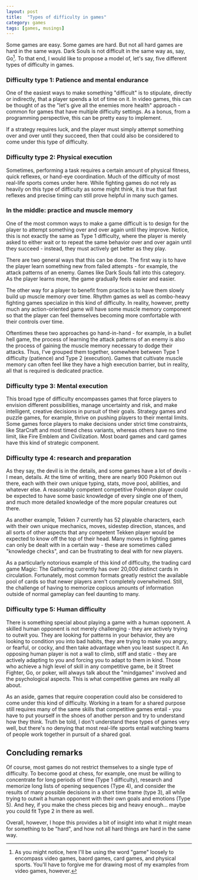 ```yaml
---
layout: post
title:  "Types of difficulty in games"
category: games
tags: [games, musings]
---
```


Some games are easy. Some games are hard. But not all hard games are hard in the same ways. Dark Souls is not difficult in the same way as, say, Go[^1]. To that end, I would like to propose a model of, let's say, five different types of difficulty in games.

### Difficulty type 1: Patience and mental endurance

One of the easiest ways to make something "difficult" is to stipulate, directly or indirectly, that a player spends a lot of time on it. In video games, this can be thought of as the "let's give all the enemies more health" approach - common for games that have multiple difficulty settings. As a bonus, from a programming perspective, this can be pretty easy to implement.

If a strategy requires luck, and the player must simply attempt something over and over until they succeed, then that could also be considered to come under this type of difficulty.

### Difficulty type 2: Physical execution

Sometimes, performing a task requires a certain amount of physical fitness, quick reflexes, or hand-eye coordination. Much of the difficulty of most real-life sports comes under here. While fighting games do not rely as heavily on this type of difficulty as some might think, it is true that fast reflexes and precise timing can still prove helpful in many such games.

### In the middle: practice and muscle memory

One of the most common ways to make a game difficult is to design for the player to attempt something over and over again until they improve. Notice, this is not exactly the same as Type 1 difficulty, where the player is merely asked to either wait or to repeat the same behavior over and over again until they succeed - instead, they must actively get better as they play.

There are two general ways that this can be done. The first way is to have the player learn something new from failed attempts - for example, the attack patterns of an enemy. Games like Dark Souls fall into this category. As the player learns more, the game gradually feels easier and easier.

The other way for a player to benefit from practice is to have them slowly build up muscle memory over time. Rhythm games as well as combo-heavy fighting games specialize in this kind of difficulty. In reality, however, pretty much any action-oriented game will have some muscle memory component so that the player can feel themselves becoming more comfortable with their controls over time.

Oftentimes these two approaches go hand-in-hand - for example, in a bullet hell game, the process of learning the attack patterns of an enemy is also the process of gaining the muscle memory necessary to dodge their attacks. Thus, I've grouped them together, somewhere between Type 1 difficulty (patience) and Type 2 (execution). Games that cultivate muscle memory can often feel like they have a high execution barrier, but in reality, all that is required is dedicated practice.

### Difficulty type 3: Mental execution

This broad type of difficulty encompasses games that force players to envision different possibilities, manage uncertainty and risk, and make intelligent, creative decisions in pursuit of their goals. Strategy games and puzzle games, for example, thrive on pushing players to their mental limits. Some games force players to make decisions under strict time constraints, like StarCraft and most timed chess variants, whereas others have no time limit, like Fire Emblem and Civilization. Most board games and card games have this kind of strategic component.

### Difficulty type 4: research and preparation

As they say, the devil is in the details, and some games have a lot of devils - I mean, details. At the time of writing, there are nearly 900 Pokémon out there, each with their own unique typing, stats, move pool, abilities, and whatever else. A reasonably competent competitive Pokémon player could be expected to have some basic knowledge of every single one of them, and much more detailed knowledge of the more popular creatures out there.

As another example, Tekken 7 currently has 52 playable characters, each with their own unique mechanics, moves, sidestep direction, stances, and all sorts of other aspects that any competent Tekken player would be expected to know off the top of their head. Many moves in fighting games can only be dealt with in a certain way - these are sometimes called "knowledge checks", and can be frustrating to deal with for new players.

As a particularly notorious example of this kind of difficulty, the trading card game Magic: The Gathering currently has over 20,000 distinct cards in circulation. Fortunately, most common formats greatly restrict the available pool of cards so that newer players aren't completely overwhelmed. Still, the challenge of having to memorize copious amounts of information outside of normal gameplay can feel daunting to many.

### Difficulty type 5: Human difficulty

There is something special about playing a game with a human opponent. A skilled human opponent is not merely challenging - they are actively trying to outwit you. They are looking for patterns in your behavior, they are looking to condition you into bad habits, they are trying to make you angry, or fearful, or cocky, and then take advantage when you least suspect it. An opposing human player is not a wall to climb, stiff and static - they are actively adapting to you and forcing you to adapt to them in kind. Those who achieve a high level of skill in any competitive game, be it Street Fighter, Go, or poker, will always talk about the "mindgames" involved and the psychological aspects. This is what competitive games are really all about.

As an aside, games that require cooperation could also be considered to come under this kind of difficulty. Working in a team for a shared purpose still requires many of the same skills that competitive games entail - you have to put yourself in the shoes of another person and try to understand how they think. Truth be told, I don't understand these types of games very well, but there's no denying that most real-life sports entail watching teams of people work together in pursuit of a shared goal.

## Concluding remarks

Of course, most games do not restrict themselves to a single type of difficulty. To become good at chess, for example, one must be willing to concentrate for long periods of time (Type 1 difficulty), research and memorize long lists of opening sequences (Type 4), and consider the results of many possible decisions in a short time frame (type 3), all while trying to outwit a human opponent with their own goals and emotions (Type 5). And hey, if you make the chess pieces big and heavy enough... maybe you could fit Type 2 in there as well.

Overall, however, I hope this provides a bit of insight into what it might mean for something to be "hard", and how not all hard things are hard in the same way.


[^1]: As you might notice, here I'll be using the word "game" loosely to encompass video games, baord games, card games, and physical sports. You'll have to forgive me for drawing most of my examples from video games, however.